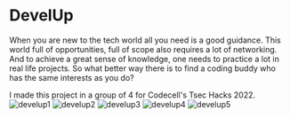 # DevelUp
When you are new to the tech world all you need is a good guidance. This world full of opportunities, full of scope also requires a lot of networking. And to achieve a great sense of knowledge, one needs to practice a lot in real life projects. So what better way there is to find a coding buddy who has the same interests as you do?

I made this project in a group of 4 for Codecell's Tsec Hacks 2022.
![develup1](https://user-images.githubusercontent.com/81074236/210171877-dd3d1cb2-bcbe-4c0b-be5a-d49cc3ecee3f.jpg)
![develup2](https://user-images.githubusercontent.com/81074236/210171881-c5b37cc6-bad6-4c71-bdb2-b68e9991b1ee.jpg)
![develup3](https://user-images.githubusercontent.com/81074236/210171884-f52f5ee1-339d-4fa8-899a-9f713eb8bca2.jpg)
![develup4](https://user-images.githubusercontent.com/81074236/210171890-80288f0b-ea91-47dd-b42b-f37809e6f9ed.jpg)
![develup5](https://user-images.githubusercontent.com/81074236/210171895-33c5cec5-db33-4ff8-9d0e-072c70eb000d.jpg)

